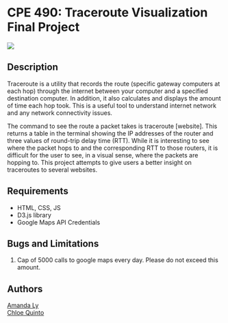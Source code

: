 # CPE 490: Traceroute Visualization Final Project 

![](https://img.shields.io/badge/Release-V1.1-blue.svg) <br>

## Description 
Traceroute is a utility that records the route (specific gateway computers at each hop) through the internet between your computer and a specified destination computer. In addition, it also calculates and displays the amount of time each hop took. This is a useful tool to understand internet network and any network connectivity issues.<br>

 The command to see the route a packet takes is traceroute [website]. This returns a table in the terminal showing the IP addresses of the router and three values of round-trip delay time (RTT). While it is interesting to see where the packet hops to and the corresponding RTT to those routers, it is difficult for the user to see, in a visual sense, where the packets are hopping to. This project attempts to give users a better insight on traceroutes to several websites. <br>


## Requirements
- HTML, CSS, JS
- D3.js library
- Google Maps API Credentials <br> 

## Bugs and Limitations 
1. Cap of 5000 calls to google maps every day. Please do not exceed this amount. <br> 

## Authors 
[Amanda Ly](https://github.com/amandal3) <br>
[Chloe Quinto](https://github.com/chloequinto)  <br>

